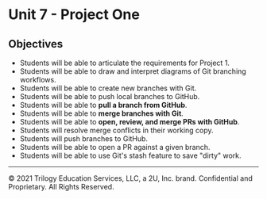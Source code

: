 # Unit 7 - Project One

## Objectives

* Students will be able to articulate the requirements for Project 1.
* Students will be able to draw and interpret diagrams of Git branching workflows.
* Students will be able to create new branches with Git.
* Students will be able to push local branches to GitHub.
* Students will be able to **pull a branch from GitHub**.
* Students will be able to **merge branches with Git**.
* Students will be able to **open, review, and merge PRs with GitHub**.
* Students will resolve merge conflicts in their working copy.
* Students will push branches to GitHub.
* Students will be able to open a PR against a given branch.
* Students will be able to use Git's stash feature to save "dirty" work.

- - -

© 2021 Trilogy Education Services, LLC, a 2U, Inc. brand. Confidential and Proprietary. All Rights Reserved.
